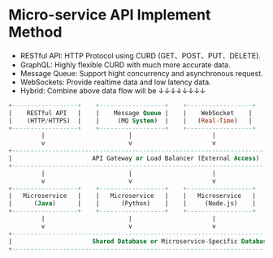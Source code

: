 # Micro-service API Implement Method

- RESTful API: HTTP Protocol using CURD (GET、POST、PUT、DELETE).
- GraphQL: Highly flexible CURD with much more accurate data.
- Message Queue: Support hight concurrency and asynchronous request.
- WebSockets: Provide realtime data and low latency data.
- Hybrid: Combine above data flow will be ↓↓↓↓↓↓↓↓
```sql
+------------------+    +------------------+    +------------------+    +------------------+
|    RESTful API   |    |    Message Queue |    |    WebSocket    |    |     GraphQL      |
|    (HTTP/HTTPS)  |    |     (MQ System)  |    |   (Real-Time)   |    |   (Non-Relation) |
+------------------+    +------------------+    +------------------+    +------------------+
         |                       |                      |                      |
         v                       v                      v                      v
+------------------------------------------------------------------------------------------+
|                      API Gateway or Load Balancer (External Access)                      |
+------------------------------------------------------------------------------------------+
         |                       |                      |                      |
         v                       v                      v                      v
+------------------+    +------------------+    +------------------+    +------------------+
|   Microservice   |    |   Microservice   |    |   Microservice   |    |   Microservice   |
|      (Java)      |    |      (Python)    |    |     (Node.js)    |    |      (Ruby)      |
+------------------+    +------------------+    +------------------+    +------------------+
         |                       |                      |                      |
         v                       v                      v                      v
+------------------------------------------------------------------------------------------+
|                      Shared Database or Microservice-Specific Database                   |
+------------------------------------------------------------------------------------------+
```
  
